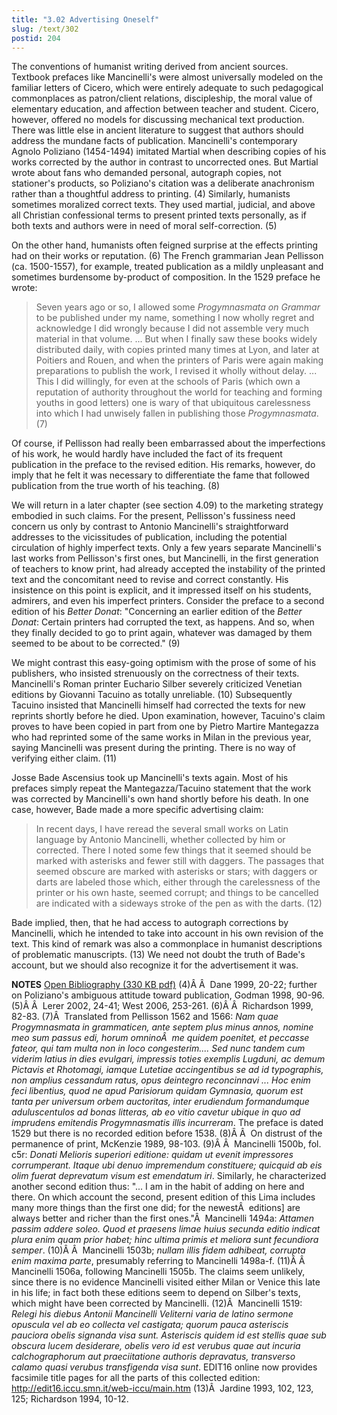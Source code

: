 ```yaml
---
title: "3.02 Advertising Oneself"
slug: /text/302
postid: 204
---
```

The conventions of humanist writing derived from ancient sources. Textbook prefaces like Mancinelli's were almost universally modeled on the familiar letters of Cicero, which were entirely adequate to such pedagogical commonplaces as patron/client relations, discipleship, the moral value of elementary education, and affection between teacher and student. Cicero, however, offered no models for discussing mechanical text production. There was little else in ancient literature to suggest that authors should address the mundane facts of publication. Mancinelli's contemporary Agnolo Poliziano (1454-1494) imitated Martial when describing copies of his works corrected by the author in contrast to uncorrected ones. But Martial wrote about fans who demanded personal, autograph copies, not stationer's products, so Poliziano's citation was a deliberate anachronism rather than a thoughtful address to printing. (4) Similarly, humanists sometimes moralized correct texts. They used martial, judicial, and above all Christian confessional terms to present printed texts personally, as if both texts and authors were in need of moral self-correction. (5)

On the other hand, humanists often feigned surprise at the effects printing had on their works or reputation. (6) The French grammarian Jean Pellisson (ca. 1500-1557), for example, treated publication as a mildly unpleasant and sometimes burdensome by-product of composition. In the 1529 preface he wrote:
<blockquote>Seven years ago or so, I allowed some <em>Progymnasmata on Grammar</em> to be published under my name, something I now wholly regret and acknowledge I did wrongly because I did not assemble very much material in that volume. ... But when I finally saw these books widely distributed daily, with copies printed many times at Lyon, and later at Poitiers and Rouen, and when the printers of Paris were again making preparations to publish the work, I revised it wholly without delay. ... This I did willingly, for even at the schools of Paris (which own a reputation of authority throughout the world for teaching and forming youths in good letters) one is wary of that ubiquitous carelessness into which I had unwisely fallen in publishing those <em>Progymnasmata</em>. (7)</blockquote>
Of course, if Pellisson had really been embarrassed about the imperfections of his work, he would hardly have included the fact of its frequent publication in the preface to the revised edition. His remarks, however, do imply that he felt it was necessary to differentiate the fame that followed publication from the true worth of his teaching. (8)

We will return in a later chapter (see section 4.09) to the marketing strategy embodied in such claims. For the present, Pellisson's fussiness need concern us only by contrast to Antonio Mancinelli's straightforward addresses to the vicissitudes of publication, including the potential circulation of highly imperfect texts. Only a few years separate Mancinelli's last works from Pellisson's first ones, but Mancinelli, in the first generation of teachers to know print, had already accepted the instability of the printed text and the concomitant need to revise and correct constantly. His insistence on this point is explicit, and it impressed itself on his students, admirers, and even his imperfect printers. Consider the preface to a second edition of his <em>Better Donat</em>: "Concerning an earlier edition of the <em>Better Donat</em>: Certain printers had corrupted the text, as happens. And so, when they finally decided to go to print again, whatever was damaged by them seemed to be about to be corrected." (9)

We might contrast this easy-going optimism with the prose of some of his publishers, who insisted strenuously on the correctness of their texts. Mancinelli's Roman printer Euchario Silber severely criticized Venetian editions by Giovanni Tacuino as totally unreliable. (10) Subsequently Tacuino insisted that Mancinelli himself had corrected the texts for new reprints shortly before he died. Upon examination, however, Tacuino's claim proves to have been copied in part from one by Pietro Martire Mantegazza who had reprinted some of the same works in Milan in the previous year, saying Mancinelli was present during the printing. There is no way of verifying either claim. (11)

Josse Bade Ascensius took up Mancinelli's texts again. Most of his prefaces simply repeat the Mantegazza/Tacuino statement that the work was corrected by Mancinelli's own hand shortly before his death. In one case, however, Bade made a more specific advertising claim:
<blockquote>In recent days, I have reread the several small works on Latin language by Antonio Mancinelli, whether collected by him or corrected. There I noted some few things that it seemed should be marked with asterisks and fewer still with daggers. The passages that seemed obscure are marked with asterisks or stars; with daggers or darts are labeled those which, either through the carelessness of the printer or his own haste, seemed corrupt; and things to be cancelled are indicated with a sideways stroke of the pen as with the darts. (12)</blockquote>
Bade implied, then, that he had access to autograph corrections by Mancinelli, which he intended to take into account in his own revision of the text. This kind of remark was also a commonplace in humanist descriptions of problematic manuscripts. (13) We need not doubt the truth of Bade's account, but we should also recognize it for the advertisement it was.

<strong>NOTES</strong>
<a href="http://www.humanismforsale.org/bibliography.pdf" target="new">Open Bibliography (330 KB pdf)</a>
(4)Â Â  Dane 1999, 20-22; further on Poliziano's ambiguous attitude toward publication, Godman 1998, 90-96.
(5)Â Â  Lerer 2002, 24-41; West 2006, 253-261.
(6)Â Â  Richardson 1999, 82-83.
(7)Â  Translated from Pellisson 1562 and 1566: <em>Nam quae Progymnasmata in grammaticen, ante septem plus minus annos, nomine meo sum passus edi, horum omninoÂ  me quidem poenitet, et peccasse fateor, qui tam multa non in loco congesterim.... Sed nunc tandem cum viderim latius in dies evulgari, impressis toties exemplis Lugduni, ac demum Pictavis et Rhotomagi, iamque Lutetiae accingentibus se ad id typographis, non amplius cessandum ratus, opus deintegro reconcinnavi ... Hoc enim feci libentius, quod ne apud Parisiorum quidam Gymnasia, quorum est tanta per universum orbem auctoritas, inter erudiendum formandumque aduluscentulos ad bonas litteras, ab eo vitio cavetur ubique in quo ad imprudens emitendis Progymnasmatis illis incurreram</em>. The preface is dated 1529 but there is no recorded edition before 1538.
(8)Â Â  On distrust of the permanence of print, McKenzie 1989, 98-103.
(9)Â Â  Mancinelli 1500b, fol. c5r: <em>Donati Melioris superiori editione: quidam ut evenit impressores corrumperant. Itaque ubi denuo impremendum constituere; quicquid ab eis olim fuerat deprevatum visum est emendatum iri</em>. Similarly, he characterized another second edition thus: "... I am in the habit of adding on here and there. On which account the second, present edition of this Lima includes many more things than the first one did; for the newestÂ  editions] are always better and richer than the first ones."Â  Mancinelli 1494a: <em>Attamen passim addere soleo. Quod et praesens limae huius secunda editio indicat plura enim quam prior habet; hinc ultima primis et meliora sunt fecundiora semper</em>.
(10)Â Â  Mancinelli 1503b; <em>nullam illis fidem adhibeat, corrupta enim maxima parte</em>, presumably referring to Mancinelli 1498a-f.
(11)Â Â  Mancinelli 1506a, following Mancinelli 1505b. The claims seem unlikely, since there is no evidence Mancinelli visited either Milan or Venice this late in his life; in fact both these editions seem to depend on Silber's texts, which might have been corrected by Mancinelli.
(12)Â  Mancinelli 1519: <em>Relegi his diebus Antonii Mancinelli Veliterni varia de latino sermone opuscula vel ab eo collecta vel castigata; quorum pauca asteriscis pauciora obelis signanda visa sunt. Asteriscis quidem id est stellis quae sub obscura lucem desiderare, obelis vero id est verubus quae aut incuria calchographorum aut praeciitatione authoris depravatus, transverso calamo quasi verubus transfigenda visa sunt</em>. EDIT16 online now provides facsimile title pages for all the parts of this collected edition: http://edit16.iccu.smn.it/web-iccu/main.htm
(13)Â  Jardine 1993, 102, 123, 125; Richardson 1994, 10-12.
